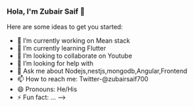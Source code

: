 ### Hola, I'm Zubair Saif 👋

Here are some ideas to get you started:

- 🔭 I’m currently working on Mean stack
- 🌱 I’m currently learning Flutter
- 👯 I’m looking to collaborate on Youtube
- 🤔 I’m looking for help with 
- 💬 Ask me about Nodejs,nestjs,mongodb,Angular,Frontend 
- 📫 How to reach me: Twitter-@zubairsaif700
- 😄 Pronouns: He/His
- ⚡ Fun fact: ...
-->
